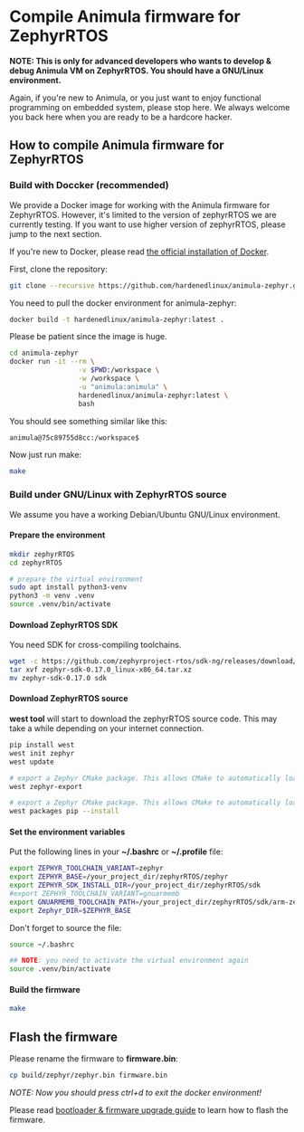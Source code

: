 # Compile Animula firmware for ZephyrRTOS

**NOTE: This is only for advanced developers who wants to develop & debug Animula VM on ZephyrRTOS. You should have a GNU/Linux environment.**

Again, if you're new to Animula, or you just want to enjoy functional programming on embedded system, please stop here. We always welcome you back here when you are ready to be a hardcore hacker.

## How to compile Animula firmware for ZephyrRTOS

### Build with Doccker (recommended)

We provide a Docker image for working with the Animula firmware for ZephyrRTOS. However, it's limited to the version of zephyrRTOS we are currently testing. If you want to use higher version of zephyrRTOS, please jump to the next section.

If you're new to Docker, please read [the official installation of Docker](https://docs.docker.com/get-docker/).

First, clone the repository:

```bash
git clone --recursive https://github.com/hardenedlinux/animula-zephyr.git
```

You need to pull the docker environment for animula-zephyr:

```bash
docker build -t hardenedlinux/animula-zephyr:latest .
```

Please be patient since the image is huge.
```bash
cd animula-zephyr
docker run -it --rm \
                 -v $PWD:/workspace \
                 -w /workspace \
                 -u "animula:animula" \
                 hardenedlinux/animula-zephyr:latest \
                 bash
```
You should see something similar like this:

```bash
animula@75c89755d8cc:/workspace$
```
Now just run make:
```bash
make
```

### Build under GNU/Linux with ZephyrRTOS source

We assume you have a working Debian/Ubuntu GNU/Linux environment.

#### Prepare the environment

```bash
mkdir zephyrRTOS
cd zephyrRTOS

# prepare the virtual environment
sudo apt install python3-venv
python3 -m venv .venv
source .venv/bin/activate
```

#### Download ZephyrRTOS SDK

You need SDK for cross-compiling toolchains.

```bash
wget -c https://github.com/zephyrproject-rtos/sdk-ng/releases/download/v0.17.0/zephyr-sdk-0.17.0_linux-x86_64.tar.xz
tar xvf zephyr-sdk-0.17.0_linux-x86_64.tar.xz
mv zephyr-sdk-0.17.0 sdk
```

#### Download ZephyrRTOS source

**west tool** will start to download the zephyrRTOS source code. This may take a while depending on your internet connection.

```bash
pip install west
west init zephyr
west update

# export a Zephyr CMake package. This allows CMake to automatically load boilerplate code required for building Zephyr applications.
west zephyr-export

# export a Zephyr CMake package. This allows CMake to automatically load boilerplate code required for building Zephyr applications.
west packages pip --install
```

#### Set the environment variables

Put the following lines in your **~/.bashrc** or **~/.profile** file:

```bash
export ZEPHYR_TOOLCHAIN_VARIANT=zephyr
export ZEPHYR_BASE=/your_project_dir/zephyrRTOS/zephyr
export ZEPHYR_SDK_INSTALL_DIR=/your_project_dir/zephyrRTOS/sdk
#export ZEPHYR_TOOLCHAIN_VARIANT=gnuarmemb
export GNUARMEMB_TOOLCHAIN_PATH=/your_project_dir/zephyrRTOS/sdk/arm-zephyr-eabi/
export Zephyr_DIR=$ZEPHYR_BASE
```

Don't forget to source the file:
```bash
source ~/.bashrc

## NOTE: you need to activate the virtual environment again
source .venv/bin/activate
```

#### Build the firmware

```bash
make
```

## Flash the firmware

Please rename the firmware to **firmware.bin**:
```bash
cp build/zephyr/zephyr.bin firmware.bin
```
*NOTE: Now you should press ctrl+d to exit the docker environment!*

Please read [bootloader & firmware upgrade guide](alonzo_firmware_upgrade.md) to learn how to flash the firmware.
